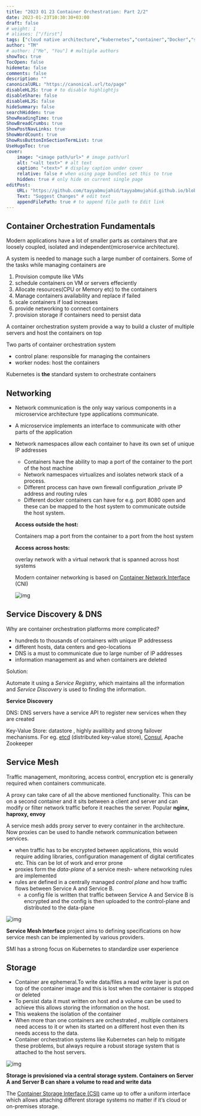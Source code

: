 ```yaml
---
title: "2023 01 23 Container Orchestration: Part 2/2"
date: 2023-01-23T10:30:30+03:00
draft: false
# weight: 1
# aliases: ["/first"]
tags: ["cloud native architecture","kubernetes","container","Docker","storage","service mesh","linux foundation course","lfs250"]
author: "TM"
# author: ["Me", "You"] # multiple authors
showToc: true
TocOpen: false
hidemeta: false
comments: false
description: ""
canonicalURL: "https://canonical.url/to/page"
disableHLJS: true # to disable highlightjs
disableShare: false
disableHLJS: false
hideSummary: false
searchHidden: true
ShowReadingTime: true
ShowBreadCrumbs: true
ShowPostNavLinks: true
ShowWordCount: true
ShowRssButtonInSectionTermList: true
UseHugoToc: true
cover:
    image: "<image path/url>" # image path/url
    alt: "<alt text>" # alt text
    caption: "<text>" # display caption under cover
    relative: false # when using page bundles set this to true
    hidden: true # only hide on current single page
editPost:
    URL: "https://github.com/tayyabmujahid/tayyabmujahid.github.io/blob/main/content"
    Text: "Suggest Changes" # edit text
    appendFilePath: true # to append file path to Edit link
---
```


## Container Orchestration Fundamentals

Modern applications have a lot of smaller parts as containers that are loosely coupled, isolated and independent(microservice architecture).

A system is needed to manage such a large number of containers. Some of the tasks while managing containers are 

1. Provision compute like VMs
2. schedule containers on VM or servers effeciently
3. Allocate resources(CPU or Memory etc) to the containers
4. Manage containers availability and replace if failed
5. scale containers if load increases
6. provide networking to connect containers
7. provision storage if containers need to persist data

A container orchestration system provide a way to build a cluster of multiple servers and host the containers on top

Two parts of container orchestration system

- control plane: responsible for managing the containers
- worker nodes: host the containers

Kubernetes is **the** standard system to orchestrate containers

## Networking

- Network communication is the only way various components in a microservice architecture type applications communicate.

- A microservice implements an interface to communicate with other parts of the application

- Network namespaces allow each container to have its own set of unique IP addresses
  - Containers have the ability to map a port of the container to the port of the host machine
  - Network namespaces virtualizes and isolates network stack of a process.
  - Different process can have own firewall configuration ,private IP address and routing rules
  - Different docker containers can have for e.g. port 8080 open and these can be mapped to the host system to communicate outside the host system.
  
  **Access outside the host:**
  
  Containers map a port from the container to a port from the host system
  
  **Access across hosts:**
  
  overlay network with a virtual network that is spanned across host systems
  
  
  
  Modern container networking is based on [Container Network Interface](https://github.com/containernetworking/cni) (CNI)
  
  ![img](./static/6-Routingbetweenhostsandcontainers.png)

## Service Discovery & DNS

Why are container orchestration platforms more complicated?

- hundreds to thousands of containers with unique IP addressess
- different hosts, data centers and geo-locations
- DNS is a must to communicate due to large number of IP addresses
- information management as and when containers are deleted

Solution:

Automate it using a *Service Registry*, which maintains all the information and *Service Discovery* is used to finding the information.

**Service Discovery**

DNS: DNS servers have a service API to register new services when they are created

Key-Value Store: datastore , highly availibity and strong failover mechanisms. For eg. [etcd](https://github.com/etcd-io/etcd) (distributed key-value store), [Consul](https://www.consul.io/), Apache Zookeeper

## Service Mesh

Traffic management, monitoring, access control, encryption etc is generally required when containers communicate.

A proxy can take care of all the above mentioned functionality. This can be on a second container and it sits between a client and server and can modify or filter network traffic before it reaches the server. Popular **nginx, haproxy, envoy**

A service mesh adds proxy server to every container in the architecture. Now proxies can be used to handle network communication between services.

- when traffic has to be encrypted between applications, this would require adding libraries, configuration management of digital certificates etc. This can be lot of work and error prone
- proxies form the *data-plane* of a service mesh- where networking rules are implemented
- rules are defined in a centrally managed *control plane* and how traffic flows between Service A and Service B.
  - a config file is written that traffic between Service A and Service B is encrypted and the config is then uploaded to the control-plane and distributed to the data-plane

![img](./static/7-Istioarchitecture.png)

**Service Mesh Interface** project aims to defining specifications on how service mesh can be implemented by various providers.

SMI has a strong focus on Kubernetes to standardize user experience 

## Storage

- Container are ephemeral.To write data/files a read write layer is put on top of the container image and this is lost when the container is stopped or deleted
- To persist data it must written on host  and a volume can be used to achieve this allows storing the information on the host.
- This weakens the isolation of the container
- When more than one containers are orchestrated , multiple containers need access to it or when its started on a different host even then its needs access to the data.
- Container orchestration systems like Kubernetes can help to mitigate  these problems, but always require a robust storage system that is  attached to the host servers.



![img](./static/8-Storage.png)

**Storage is provisioned via a central storage system. Containers  on Server A and Server B can share a volume to read and write data**

The [Container Storage Interface (CSI)](https://github.com/container-storage-interface/spec) came up to offer a uniform interface which allows attaching different  storage systems no matter if it’s cloud or on-premises storage.
